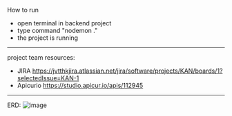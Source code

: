 How to run
- open terminal in backend project
- type command "nodemon ."
- the project is running
------------------------------------------------------
project team resources:
- JIRA https://jvtthkjira.atlassian.net/jira/software/projects/KAN/boards/1?selectedIssue=KAN-1
- Apicurio https://studio.apicur.io/apis/112945
------------------------------------------------------
ERD:
![image](https://github.com/user-attachments/assets/170f4b1a-a1b3-4bcc-b7fe-678e2a3d402e)
